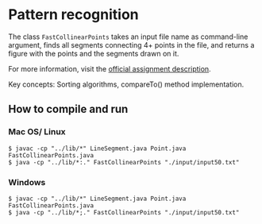 # Pattern recognition

The class `FastCollinearPoints` takes an input file name as command-line argument, finds all segments connecting 4+ points in the file, and returns a figure with the points and the segments drawn on it.

For more information, visit the [official assignment description](http://coursera.cs.princeton.edu/algs4/assignments/collinear.html).

Key concepts: Sorting algorithms, compareTo() method implementation.

## How to compile and run

### Mac OS/ Linux

```
$ javac -cp "../lib/*" LineSegment.java Point.java FastCollinearPoints.java
$ java -cp "../lib/*:." FastCollinearPoints "./input/input50.txt"
```

### Windows

```
$ javac -cp "../lib/*" LineSegment.java Point.java FastCollinearPoints.java
$ java -cp "../lib/*;." FastCollinearPoints "./input/input50.txt"
```
